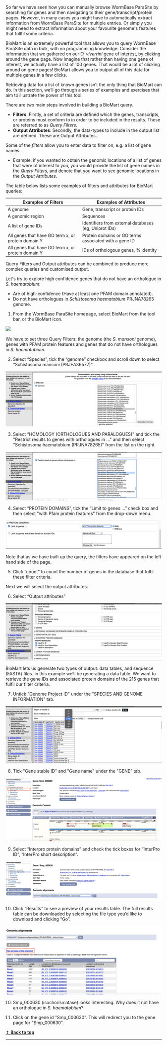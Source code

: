 So far we have seen how you can manually browse WormBase ParaSite by searching for genes and then navigating to their gene/transcript/protein pages. However, in many cases you might have to automatically extract information from WormBase ParaSite for multiple entries. Or simply you might need to extract information about your favourite genome's features that fullfil some criteria.

BioMart is an extremely powerful tool that allows you to query WormBase ParaSite data in bulk, with no programming knowledge. Consider the information that we gathered on our _O. viverrini_ gene of interest, by clicking around the gene page. Now imagine that rather than having one gene of interest, we actually have a list of 100 genes. That would be a lot of clicking around on gene pages! BioMart allows you to output all of this data for multiple genes in a few clicks.

Retrieving data for a list of known genes isn’t the only thing that BioMart can do. In this section, we’ll go through a series of examples and exercises that aim to illustrate the power of this tool. 

There are two main steps involved in building a BioMart query.
- **Filters**: Firstly, a set of criteria are defined which the genes, transcripts, or proteins must conform to in order to be included in the results. These are referred to as *Query Filters*. 
- **Output Attributes**: Secondly, the data-types to include in the output list are defined. These are Output Attributes.

Some of the *filters* allow you to enter data to filter on, e.g. a list of gene names.

- Example: if you wanted to obtain the genomic locations of a list of genes that were of interest to you, you would provide the list of gene names in the *Query Filters*, and denote that you want to see genomic locations in the *Output Attributes*.

The table below lists some examples of filters and attributes for BioMart queries:

| Examples  of Filters       | Examples of Attributes           | 
| ------------- |-------------| 
| A genome      | Gene, transcript or protein IDs | 
| A genomic region | Sequences      |
| A list of gene IDs| Identifiers from external databases (eg, Uniprot IDs)      |
| All genes that have GO term x, or protein domain Y| Protein domains or GO terms associated with a gene ID    |
| All genes that have GO term x, or protein domain Y| IDs of orthologous genes, % identity   | 

Query Filters and Output attributes can be combined to produce more complex queries and customised output.

Let's try to explore high confidence genes that do not have an orthologue in _S. haematobium_:
- Are of high-confidence (Have at least one PFAM domain annotated).
- Do not have orthologues in _Schistosoma haematobium_ PRJNA78265 genome.

1. From the WormBase ParaSite homepage, select BioMart from the tool bar, or the BioMart icon.

![](figures/figure_5.1.png)

We have to set three Query Filters: the genome (the _S. mansoni_ genome), genes with PFAM protein features and genes that do not have orthologues in _S. haematobium_.

2. Select “Species”, tick the “genome” checkbox and scroll down to select “Schistosoma mansoni (PRJEA36577)”.

![](figures/figure_5.2.png)

3. Select “HOMOLOGY (ORTHOLOGUES AND PARALOGUES)" and tick the "Restrict results to genes with orthologues in ..." and then select "Schistosoma haematobium (PRJNA78265)" from the list on the right.

![](figures/figure_5.3.png)

4. Select “PROTEIN DOMAINS”, tick the “Limit to genes ...” check box and then select "with Pfam protein features" from the drop-down menu.

![](figures/figure_5.4.png)

Note that as we have built up the query, the filters have appeared on the left hand side of the page.

5. Click “count” to count the number of genes in the database that fulfil these filter criteria.

Next we will select the output attributes.

6. Select “Output attributes”

![](figures/figure_5.6.png)

BioMart lets us generate two types of output: data tables, and sequence (FASTA) files. In this example we’ll be generating a data table. We want to retrieve the gene IDs and associated protein domains of the 215 genes that fulfil our filter criteria.

7. Untick "Genome Project ID" under the "SPECIES AND GENOME INFORMATION" tab. 

![](figures/figure_5.7.png)

8. Tick "Gene stable ID" and "Gene name" under the "GENE" tab.

![](figures/figure_5.8.png)


9. Select “Interpro protein domains” and check the tick boxes for “InterPro ID”, “InterPro short description”.

![](figures/figure_5.9.png)

10. Click “Results” to see a preview of your results table. The full results table can be downloaded by selecting the file type you’d like to download and clicking “Go”.

![](figures/figure_5.10.png)

10. Smp_000630 (isochorismatase) looks interesting. Why does it not have an orthologue in _S. haematobium_? 

11. Click on the gene id "Smp_000630". This will redirect you to the gene page for "Smp_000630".

[↥ **Back to top**](#top)

---
